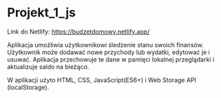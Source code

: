 # Projekt_1_js

Link do Netlify: https://budzetdomowy.netlify.app/

Aplikacja umożliwia użytkownikowi śledzenie stanu swoich finansów. Użytkownik może dodawać nowe przychody lub wydatki, edytować je i usuwać. Aplikacja przechowuje te dane w pamięci lokalnej przeglądarki i aktualizuje saldo na bieżąco.

W aplikacji użyto HTML, CSS, JavaScript(ES6+) i Web Storage API (localStorage).

